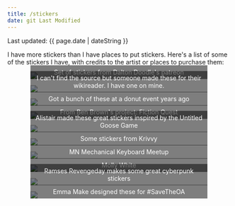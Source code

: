 ```yaml
---
title: /stickers
date: git Last Modified
---
```


<p class="text-center">Last updated: <time class="dt-published" datetime="{{ page.date | dateISO }}">{{ page.date | dateString }}</time></p>

I have more stickers than I have places to put stickers. Here's a list of some of the stickers I have, with credits to the artist or places to purchase them:

<style>
	figure {
		position: relative;
		max-width: 400px;
		margin: 1em auto;
	}
	figure a {
		display: block;
	}
	figcaption {
		position: absolute;
		left: 0; right: 0;
		bottom: 0;
		padding: .5em;
		background-color: rgba(0,0,0,.5);
		color: #fff;
		text-align: center;
	}
</style>

<figure>
	<a href="https://daltondoodles.bigcartel.com/">
		<img src="/assets/images/stickers/daltondoodles.jpg">
		<figcaption>Set of stickers from Dalton Doodle's patreon</figcaption>
	</a>
</figure>
<figure>
	<img src="/assets/images/stickers/dontpanic.jpg">
	<figcaption>I can't find the source but someone made these for their wikireader. I have one on mine.</figcaption>
</figure>
<figure>
	<img src="/assets/images/stickers/donuted.jpg">
	<figcaption>Got a bunch of these at a donut event years ago</figcaption>
</figure>
<figure>
	<a href="https://benbrown.com/">
		<img src="/assets/images/stickers/fictionquest.jpg">
		<figcaption>From Ben Brown's project: Fiction Quest</figcaption>
	</a>
</figure>
<figure>
	<a href="https://ko-fi.com/alistairshepherd">
		<img src="/assets/images/stickers/goose.jpg">
		<figcaption>Alistair made these great stickers inspired by the Untitled Goose Game</figcaption>
	</a>
</figure>
<figure>
	<img src="/assets/images/stickers/krivvy.jpg">
	<figcaption>Some stickers from Krivvy</figcaption>
</figure>
<figure>
	<img src="/assets/images/stickers/mnmk.jpg">
	<figcaption>MN Mechanical Keyboard Meetup</figcaption>
</figure>
<figure>
	<a href="https://store.mollywhite.net/">
		<img src="/assets/images/stickers/citation.jpg">
		<figcaption>Molly White</figcaption>
	</a>
</figure>
<figure>
	<a href="https://ko-fi.com/revengeday/">
		<img src="/assets/images/stickers/revengeday.jpg">
		<figcaption>Ramses Revengeday makes some great cyberpunk stickers</figcaption>
	</a>
</figure>
<figure>
	<a href="https://emmamake.com/">
		<img src="/assets/images/stickers/savetheoa.jpg">
		<figcaption>Emma Make designed these for #SaveTheOA</figcaption>
	</a>
</figure>
